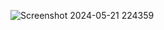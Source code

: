 ![Screenshot 2024-05-21 224359](https://github.com/dreamycurrentz/3dsMax-Scripts/assets/37789921/8695bd9b-c56d-4d74-b39e-f8bb3c926ce2)
